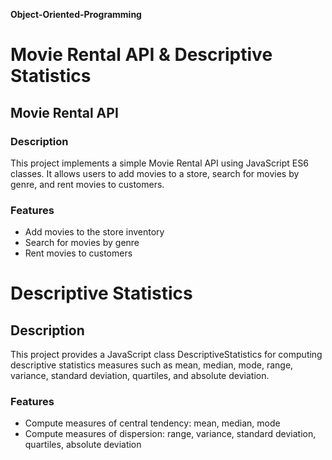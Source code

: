 **Object-Oriented-Programming**

# Movie Rental API & Descriptive Statistics

## Movie Rental API

### Description
This project implements a simple Movie Rental API using JavaScript ES6 classes. It allows users to add movies to a store, search for movies by genre, and rent movies to customers.

### Features
- Add movies to the store inventory
- Search for movies by genre
- Rent movies to customers


# Descriptive Statistics

## Description
This project provides a JavaScript class DescriptiveStatistics for computing descriptive statistics measures such as mean, median, mode, range, variance, standard deviation, quartiles, and absolute deviation.

### Features
- Compute measures of central tendency: mean, median, mode
- Compute measures of dispersion: range, variance, standard deviation, quartiles, absolute deviation
